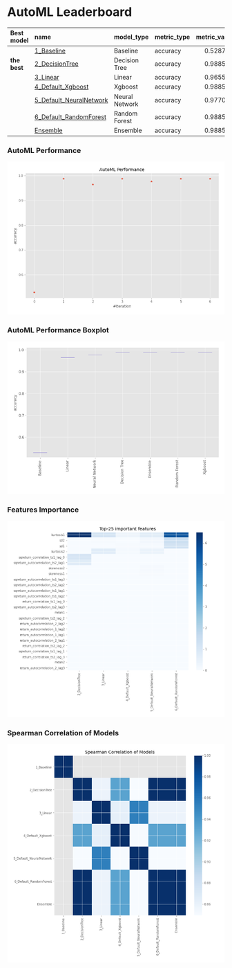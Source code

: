 # AutoML Leaderboard

| Best model   | name                                                         | model_type     | metric_type   |   metric_value |   train_time |
|:-------------|:-------------------------------------------------------------|:---------------|:--------------|---------------:|-------------:|
|              | [1_Baseline](1_Baseline/README.md)                           | Baseline       | accuracy      |       0.528736 |         4.48 |
| **the best** | [2_DecisionTree](2_DecisionTree/README.md)                   | Decision Tree  | accuracy      |       0.988506 |        10.32 |
|              | [3_Linear](3_Linear/README.md)                               | Linear         | accuracy      |       0.965517 |         7.91 |
|              | [4_Default_Xgboost](4_Default_Xgboost/README.md)             | Xgboost        | accuracy      |       0.988506 |        11.2  |
|              | [5_Default_NeuralNetwork](5_Default_NeuralNetwork/README.md) | Neural Network | accuracy      |       0.977011 |         4.34 |
|              | [6_Default_RandomForest](6_Default_RandomForest/README.md)   | Random Forest  | accuracy      |       0.988506 |        11.23 |
|              | [Ensemble](Ensemble/README.md)                               | Ensemble       | accuracy      |       0.988506 |         0.32 |

### AutoML Performance
![AutoML Performance](ldb_performance.png)

### AutoML Performance Boxplot
![AutoML Performance Boxplot](ldb_performance_boxplot.png)

### Features Importance
![features importance across models](features_heatmap.png)



### Spearman Correlation of Models
![models spearman correlation](correlation_heatmap.png)

